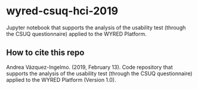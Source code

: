 # wyred-csuq-hci-2019

Jupyter notebook that supports the analysis of the usability test (through the CSUQ questionnaire) applied to the WYRED Platform.

## How to cite this repo

Andrea Vázquez-Ingelmo. (2019, February 13). Code repository that supports the analysis of the usability test (through the CSUQ questionnaire) applied to the WYRED Platform (Version 1.0).
